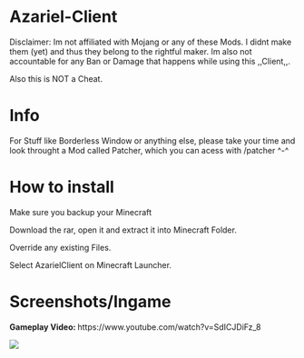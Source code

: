 # Azariel-Client

Disclaimer: Im not affiliated with Mojang or any of these Mods. I didnt make them (yet) and thus they belong to the rightful maker. Im also not accountable for any Ban or Damage that happens while using this ,,Client,,.

Also this is NOT a Cheat.

# Info

For Stuff like Borderless Window or anything else, please take your time and look throught a Mod called Patcher, which you can acess with /patcher ^-^

# How to install

Make sure you backup your Minecraft

Download the rar, open it and extract it into Minecraft Folder.

Override any existing Files.

Select AzarielClient on Minecraft Launcher.

# Screenshots/Ingame
<p>
  <b> Gameplay Video: </b>
https://www.youtube.com/watch?v=SdICJDiFz_8
<p>
<img src=https://i.imgur.com/1v0oBNE.png></img>
<p>

